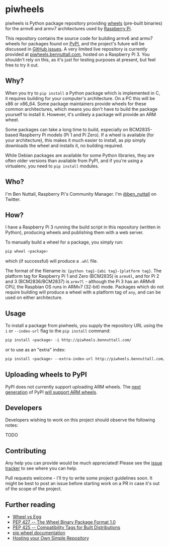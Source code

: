# piwheels

piwheels is Python package repository providing [wheels](https://packaging.python.org/wheel_egg/) (pre-built binaries) for the armv6 and armv7 architectures used by [Raspberry Pi](https://www.raspberrypi.org/).

This repository contains the source code for building armv6 and armv7 wheels for packages found on [PyPI](https://pypi.python.org/pypi), and the project's future will be discussed in [GitHub issues](https://github.com/bennuttall/piwheels/issues). A very limited live repository is currently provided at [piwheels.bennuttall.com](http://piwheels.bennuttall.com/), hosted on a Raspberry Pi 3. You shouldn't rely on this, as it's just for testing purposes at present, but feel free to try it out.

## Why?

When you try to `pip install` a Python package which is implemented in C, it requires building for your computer's architecture. On a PC this will be x86 or x86_64. Some package maintainers provide wheels for these common architectures, which means you don't have to build the package yourself to install it. However, it's unlikely a package will provide an ARM wheel.

Some packages can take a long time to build, especially on BCM2835-based Raspberry Pi models (Pi 1 and Pi Zero). If a wheel is available (for your architecture), this makes it much easier to install, as pip simply downloads the wheel and installs it, no building required.

While Debian packages are available for some Python libraries, they are often older versions than available from PyPI, and if you're using a virtualenv, you need to `pip install` modules.

## Who?

I'm Ben Nuttall, Raspberry Pi's Community Manager. I'm [@ben_nuttall](https://twitter.com/ben_nuttall/) on Twitter.

## How?

I have a Raspberry Pi 3 running the build script in this repository (written in Python), producing wheels and publishing them with a web server.

To manually build a wheel for a package, you simply run:

```bash
pip wheel <package>
```

which (if successful) will produce a `.whl` file.

The format of the filename is: `{python tag}-{abi tag}-{platform tag}`. The platform tag for Raspberry Pi 1 and Zero (BCM2835) is `armv6l`, and for Pi 2 and 3 (BCM2836/BCM2837) is `armv7l` - although the Pi 3 has an ARMv8 CPU, the Raspbian OS runs in ARMv7 (32-bit) mode. Packages which do not require building will produce a wheel with a platform tag of `any`, and can be used on either architecture.

## Usage

To install a package from piwheels, you supply the repository URL using the `i` or `--index-url` flag to the `pip install` command:

```bash
pip install <package> -i http://piwheels.bennuttall.com/
```

or to use as an "extra" index:

```bash
pip install <package> --extra-index-url http://piwheels.bennuttall.com/
```

## Uploading wheels to PyPI

PyPI does not currently support uploading ARM wheels. The [next generation](https://pypi.org/) of PyPI [will support ARM wheels](https://github.com/pypa/warehouse/issues/2003).

## Developers

Developers wishing to work on this project should observe the following notes:

TODO

## Contributing

Any help you can provide would be much appreciated! Please see the [issue tracker](https://github.com/bennuttall/piwheels/issues) to see where you can help.

Pull requests welcome - I'll try to write some project guidelines soon. It might be best to post an issue before starting work on a PR in case it's out of the scope of the project.

## Further reading

- [Wheel vs Egg](https://packaging.python.org/wheel_egg/)
- [PEP 427 -- The Wheel Binary Package Format 1.0](https://www.python.org/dev/peps/pep-0427/)
- [PEP 425 -- Compatibility Tags for Built Distributions](https://www.python.org/dev/peps/pep-0425/)
- [pip wheel documentation](https://pip.pypa.io/en/stable/reference/pip_wheel/)
- [Hosting your Own Simple Repository](https://packaging.python.org/self_hosted_repository/)

